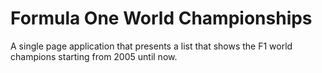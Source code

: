 # Formula One World Championships
A single page application that presents a list that shows the  F1 world champions starting from 2005  until now. 


